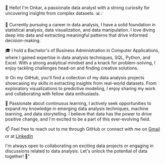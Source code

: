 👋 Hello! I'm Onkar, a passionate data analyst with a strong curiosity for uncovering insights from complex datasets. 📊💡

💼 Currently pursuing a career in data analysis, I have a solid foundation in statistical analysis, data visualization, and data manipulation. 
I love diving deep into data and extracting meaningful patterns that drive informed decision-making.

🎓 I hold a Bachelor's of Business Administration in Computer Applications, where I gained expertise in data analysis techniques, SQL, Python, and Excel. With a strong analytical mindset and a knack for problem-solving, I enjoy tackling challenges head-on and finding creative solutions.

🌐 On my GitHub, you'll find a collection of my data analysis projects showcasing my skills in extracting insights from real-world datasets. From exploratory visualizations to predictive modeling, I enjoy sharing my work and collaborating with fellow data enthusiasts.

🌟 Passionate about continuous learning, I actively seek opportunities to expand my knowledge in emerging data analysis techniques, machine learning, and data storytelling. I believe that data has the power to drive positive change, and I'm excited to be a part of this ever-evolving field.

📫 Feel free to reach out to me through GitHub or connect with me on <a href="mailto:onkarbhise67@gmail.com">Gmail</a>
 or at <a href="https://www.linkedin.com/in/onkar-bhise-3570b71b8/" target="_blank">LinkedIn</a>

I'm always open to collaborating on exciting data projects or engaging in discussions related to data analysis. 
Let's unlock the potential of data together! 💪"

